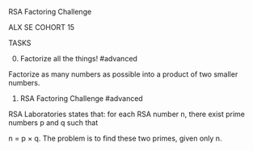 RSA Factoring Challenge

ALX SE COHORT 15

TASKS


0. Factorize all the things!
#advanced

Factorize as many numbers as possible into a product of two smaller numbers.


1. RSA Factoring Challenge
#advanced

RSA Laboratories states that: for each RSA number n, there exist prime numbers p and q such that

n = p × q. The problem is to find these two primes, given only n.

